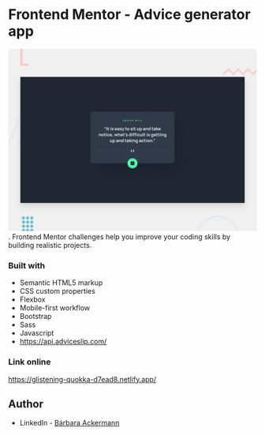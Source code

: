# Frontend Mentor - Advice generator app

![Design preview for the Advice generator app coding challenge](./design/desktop-preview.jpg). Frontend Mentor challenges help you improve your coding skills by building realistic projects.

### Built with

- Semantic HTML5 markup
- CSS custom properties
- Flexbox
- Mobile-first workflow
- Bootstrap
- Sass
- Javascript
- https://api.adviceslip.com/

### Link online
https://glistening-quokka-d7ead8.netlify.app/

## Author

- LinkedIn - [Bárbara Ackermann](https://www.linkedin.com/in/barchuackermann/)

